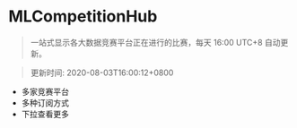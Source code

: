 # MLCompetitionHub

> 一站式显示各大数据竞赛平台正在进行的比赛，每天 16:00 UTC+8 自动更新。
  
> 更新时间: 2020-08-03T16:00:12+0800 

* 多家竞赛平台
* 多种订阅方式
* 下拉查看更多